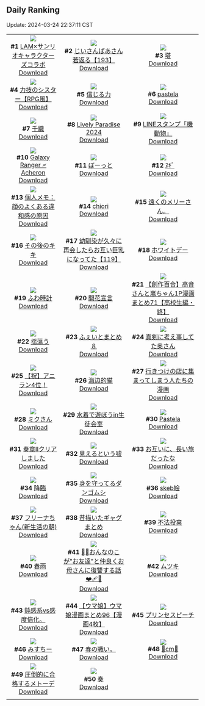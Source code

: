 ## Daily Ranking
Update: 2024-03-24 22:37:11 CST

|      |      |      |
| :----: | :----: | :----: |
| ![](https://i.pixiv.re/c/240x480/img-master/img/2024/03/23/00/02/18/117158084_p0_master1200.jpg)<br>**#1** [LAM×サンリオキャラクターズコラボ](https://www.pixiv.net/artworks/117158084)<br>[Download](https://i.pixiv.re/img-original/img/2024/03/23/00/02/18/117158084_p0.jpg) | ![](https://i.pixiv.re/c/240x480/img-master/img/2024/03/23/10/16/28/117168239_p0_master1200.jpg)<br>**#2** [じいさんばあさん若返る【193】](https://www.pixiv.net/artworks/117168239)<br>[Download](https://i.pixiv.re/img-original/img/2024/03/23/10/16/28/117168239_p0.jpg) | ![](https://i.pixiv.re/c/240x480/img-master/img/2024/03/22/07/30/03/117137029_p0_master1200.jpg)<br>**#3** [塔](https://www.pixiv.net/artworks/117137029)<br>[Download](https://i.pixiv.re/img-original/img/2024/03/22/07/30/03/117137029_p0.jpg) |
| ![](https://i.pixiv.re/c/240x480/img-master/img/2024/03/22/19/25/36/117148968_p0_master1200.jpg)<br>**#4** [力技のシスター【RPG風】](https://www.pixiv.net/artworks/117148968)<br>[Download](https://i.pixiv.re/img-original/img/2024/03/22/19/25/36/117148968_p0.jpg) | ![](https://i.pixiv.re/c/240x480/img-master/img/2024/03/23/18/23/36/117178796_p0_master1200.jpg)<br>**#5** [信じる力](https://www.pixiv.net/artworks/117178796)<br>[Download](https://i.pixiv.re/img-original/img/2024/03/23/18/23/36/117178796_p0.jpg) | ![](https://i.pixiv.re/c/240x480/img-master/img/2024/03/23/00/01/12/117157990_p0_master1200.jpg)<br>**#6** [pastela](https://www.pixiv.net/artworks/117157990)<br>[Download](https://i.pixiv.re/img-original/img/2024/03/23/00/01/12/117157990_p0.png) |
| ![](https://i.pixiv.re/c/240x480/img-master/img/2024/03/22/19/50/52/117149626_p0_master1200.jpg)<br>**#7** [千織](https://www.pixiv.net/artworks/117149626)<br>[Download](https://i.pixiv.re/img-original/img/2024/03/22/19/50/52/117149626_p0.jpg) | ![](https://i.pixiv.re/c/240x480/img-master/img/2024/03/22/21/30/15/117152650_p0_master1200.jpg)<br>**#8** [Lively Paradise 2024](https://www.pixiv.net/artworks/117152650)<br>[Download](https://i.pixiv.re/img-original/img/2024/03/22/21/30/15/117152650_p0.jpg) | ![](https://i.pixiv.re/c/240x480/img-master/img/2024/03/22/00/00/44/117130179_p0_master1200.jpg)<br>**#9** [LINEスタンプ「機動物」](https://www.pixiv.net/artworks/117130179)<br>[Download](https://i.pixiv.re/img-original/img/2024/03/22/00/00/44/117130179_p0.png) |
| ![](https://i.pixiv.re/c/240x480/img-master/img/2024/03/22/12/44/18/117141352_p0_master1200.jpg)<br>**#10** [Galaxy Ranger 🗲 Acheron](https://www.pixiv.net/artworks/117141352)<br>[Download](https://i.pixiv.re/img-original/img/2024/03/22/12/44/18/117141352_p0.jpg) | ![](https://i.pixiv.re/c/240x480/img-master/img/2024/03/23/00/05/41/117158168_p0_master1200.jpg)<br>**#11** [ぼーっと](https://www.pixiv.net/artworks/117158168)<br>[Download](https://i.pixiv.re/img-original/img/2024/03/23/00/05/41/117158168_p0.jpg) | ![](https://i.pixiv.re/c/240x480/img-master/img/2024/03/22/09/13/09/117138252_p0_master1200.jpg)<br>**#12** [ﾇｷﾞ](https://www.pixiv.net/artworks/117138252)<br>[Download](https://i.pixiv.re/img-original/img/2024/03/22/09/13/09/117138252_p0.png) |
| ![](https://i.pixiv.re/c/240x480/img-master/img/2024/03/23/06/00/11/117164597_p0_master1200.jpg)<br>**#13** [個人メモ：顔のよくある違和感の原因](https://www.pixiv.net/artworks/117164597)<br>[Download](https://i.pixiv.re/img-original/img/2024/03/23/06/00/11/117164597_p0.jpg) | ![](https://i.pixiv.re/c/240x480/img-master/img/2024/03/23/07/59/50/117166065_p0_master1200.jpg)<br>**#14** [chiori](https://www.pixiv.net/artworks/117166065)<br>[Download](https://i.pixiv.re/img-original/img/2024/03/23/07/59/50/117166065_p0.jpg) | ![](https://i.pixiv.re/c/240x480/img-master/img/2024/03/22/21/37/42/117152893_p0_master1200.jpg)<br>**#15** [遠くのメリーさん。](https://www.pixiv.net/artworks/117152893)<br>[Download](https://i.pixiv.re/img-original/img/2024/03/22/21/37/42/117152893_p0.jpg) |
| ![](https://i.pixiv.re/c/240x480/img-master/img/2024/03/23/00/41/44/117159546_p0_master1200.jpg)<br>**#16** [その後のキキ](https://www.pixiv.net/artworks/117159546)<br>[Download](https://i.pixiv.re/img-original/img/2024/03/23/00/41/44/117159546_p0.jpg) | ![](https://i.pixiv.re/c/240x480/img-master/img/2024/03/22/00/01/30/117130280_p0_master1200.jpg)<br>**#17** [幼馴染が久々に再会したらお互い巨乳になってた【119】](https://www.pixiv.net/artworks/117130280)<br>[Download](https://i.pixiv.re/img-original/img/2024/03/22/00/01/30/117130280_p0.jpg) | ![](https://i.pixiv.re/c/240x480/img-master/img/2024/03/22/00/00/46/117130188_p0_master1200.jpg)<br>**#18** [ホワイトデー](https://www.pixiv.net/artworks/117130188)<br>[Download](https://i.pixiv.re/img-original/img/2024/03/22/00/00/46/117130188_p0.jpg) |
| ![](https://i.pixiv.re/c/240x480/img-master/img/2024/03/22/21/59/17/117153588_p0_master1200.jpg)<br>**#19** [ふわ時計](https://www.pixiv.net/artworks/117153588)<br>[Download](https://i.pixiv.re/img-original/img/2024/03/22/21/59/17/117153588_p0.jpg) | ![](https://i.pixiv.re/c/240x480/img-master/img/2024/03/22/00/02/53/117130371_p0_master1200.jpg)<br>**#20** [開花宣言](https://www.pixiv.net/artworks/117130371)<br>[Download](https://i.pixiv.re/img-original/img/2024/03/22/00/02/53/117130371_p0.jpg) | ![](https://i.pixiv.re/c/240x480/img-master/img/2024/03/23/00/02/10/117158075_p0_master1200.jpg)<br>**#21** [【創作百合】高音さんと嵐ちゃん1P漫画まとめ71【高校生編・終】](https://www.pixiv.net/artworks/117158075)<br>[Download](https://i.pixiv.re/img-original/img/2024/03/23/00/02/10/117158075_p0.jpg) |
| ![](https://i.pixiv.re/c/240x480/img-master/img/2024/03/22/20/15/21/117150410_p0_master1200.jpg)<br>**#22** [揺蕩う](https://www.pixiv.net/artworks/117150410)<br>[Download](https://i.pixiv.re/img-original/img/2024/03/22/20/15/21/117150410_p0.png) | ![](https://i.pixiv.re/c/240x480/img-master/img/2024/03/22/16/30/13/117144948_p0_master1200.jpg)<br>**#23** [ふぇいとまとめ８](https://www.pixiv.net/artworks/117144948)<br>[Download](https://i.pixiv.re/img-original/img/2024/03/22/16/30/13/117144948_p0.jpg) | ![](https://i.pixiv.re/c/240x480/img-master/img/2024/03/22/00/03/21/117130395_p0_master1200.jpg)<br>**#24** [真剣に考え事してた奥さん](https://www.pixiv.net/artworks/117130395)<br>[Download](https://i.pixiv.re/img-original/img/2024/03/22/00/03/21/117130395_p0.jpg) |
| ![](https://i.pixiv.re/c/240x480/img-master/img/2024/03/23/12/00/17/117170187_p0_master1200.jpg)<br>**#25** [【祝】アニラン4位！](https://www.pixiv.net/artworks/117170187)<br>[Download](https://i.pixiv.re/img-original/img/2024/03/23/12/00/17/117170187_p0.png) | ![](https://i.pixiv.re/c/240x480/img-master/img/2024/03/22/17/08/01/117145689_p0_master1200.jpg)<br>**#26** [海边的猫](https://www.pixiv.net/artworks/117145689)<br>[Download](https://i.pixiv.re/img-original/img/2024/03/22/17/08/01/117145689_p0.jpg) | ![](https://i.pixiv.re/c/240x480/img-master/img/2024/03/23/00/33/19/117159293_p0_master1200.jpg)<br>**#27** [行きつけの店に集まってしまう人たちの漫画](https://www.pixiv.net/artworks/117159293)<br>[Download](https://i.pixiv.re/img-original/img/2024/03/23/00/33/19/117159293_p0.jpg) |
| ![](https://i.pixiv.re/c/240x480/img-master/img/2024/03/22/00/00/45/117130181_p0_master1200.jpg)<br>**#28** [ミクさん](https://www.pixiv.net/artworks/117130181)<br>[Download](https://i.pixiv.re/img-original/img/2024/03/22/00/00/45/117130181_p0.png) | ![](https://i.pixiv.re/c/240x480/img-master/img/2024/03/22/19/00/24/117148381_p0_master1200.jpg)<br>**#29** [水着で遊ぼうin生徒会室](https://www.pixiv.net/artworks/117148381)<br>[Download](https://i.pixiv.re/img-original/img/2024/03/22/19/00/24/117148381_p0.jpg) | ![](https://i.pixiv.re/c/240x480/img-master/img/2024/03/22/18/25/27/117147465_p0_master1200.jpg)<br>**#30** [Pastela](https://www.pixiv.net/artworks/117147465)<br>[Download](https://i.pixiv.re/img-original/img/2024/03/22/18/25/27/117147465_p0.jpg) |
| ![](https://i.pixiv.re/c/240x480/img-master/img/2024/03/22/00/00/19/117130091_p0_master1200.jpg)<br>**#31** [奏章IIクリアしました](https://www.pixiv.net/artworks/117130091)<br>[Download](https://i.pixiv.re/img-original/img/2024/03/22/00/00/19/117130091_p0.jpg) | ![](https://i.pixiv.re/c/240x480/img-master/img/2024/03/23/20/44/02/117182882_p0_master1200.jpg)<br>**#32** [見えるという嘘](https://www.pixiv.net/artworks/117182882)<br>[Download](https://i.pixiv.re/img-original/img/2024/03/23/20/44/02/117182882_p0.jpg) | ![](https://i.pixiv.re/c/240x480/img-master/img/2024/03/22/00/29/17/117131238_p0_master1200.jpg)<br>**#33** [お互いに、長い旅だったな](https://www.pixiv.net/artworks/117131238)<br>[Download](https://i.pixiv.re/img-original/img/2024/03/22/00/29/17/117131238_p0.png) |
| ![](https://i.pixiv.re/c/240x480/img-master/img/2024/03/23/20/15/35/117182027_p0_master1200.jpg)<br>**#34** [降臨](https://www.pixiv.net/artworks/117182027)<br>[Download](https://i.pixiv.re/img-original/img/2024/03/23/20/15/35/117182027_p0.jpg) | ![](https://i.pixiv.re/c/240x480/img-master/img/2024/03/22/19/04/08/117148506_p0_master1200.jpg)<br>**#35** [身を守ってるダンゴムシ](https://www.pixiv.net/artworks/117148506)<br>[Download](https://i.pixiv.re/img-original/img/2024/03/22/19/04/08/117148506_p0.png) | ![](https://i.pixiv.re/c/240x480/img-master/img/2024/03/22/23/48/01/117157361_p0_master1200.jpg)<br>**#36** [skeb絵](https://www.pixiv.net/artworks/117157361)<br>[Download](https://i.pixiv.re/img-original/img/2024/03/22/23/48/01/117157361_p0.png) |
| ![](https://i.pixiv.re/c/240x480/img-master/img/2024/03/23/00/00/26/117157862_p0_master1200.jpg)<br>**#37** [フリーナちゃん(新生活の朝)](https://www.pixiv.net/artworks/117157862)<br>[Download](https://i.pixiv.re/img-original/img/2024/03/23/00/00/26/117157862_p0.png) | ![](https://i.pixiv.re/c/240x480/img-master/img/2024/03/23/20/07/01/117181755_p0_master1200.jpg)<br>**#38** [昔描いたギャグまとめ](https://www.pixiv.net/artworks/117181755)<br>[Download](https://i.pixiv.re/img-original/img/2024/03/23/20/07/01/117181755_p0.jpg) | ![](https://i.pixiv.re/c/240x480/img-master/img/2024/03/22/07/28/46/117137010_p0_master1200.jpg)<br>**#39** [不法投棄](https://www.pixiv.net/artworks/117137010)<br>[Download](https://i.pixiv.re/img-original/img/2024/03/22/07/28/46/117137010_p0.jpg) |
| ![](https://i.pixiv.re/c/240x480/img-master/img/2024/03/23/22/14/36/117185988_p0_master1200.jpg)<br>**#40** [春雨](https://www.pixiv.net/artworks/117185988)<br>[Download](https://i.pixiv.re/img-original/img/2024/03/23/22/14/36/117185988_p0.jpg) | ![](https://i.pixiv.re/c/240x480/img-master/img/2024/03/23/21/01/34/117183542_p0_master1200.jpg)<br>**#41** [🐻🌟おんなのこが"お友達"と仲良くお母さんに復讐する話❤️‍🩹🔪](https://www.pixiv.net/artworks/117183542)<br>[Download](https://i.pixiv.re/img-original/img/2024/03/23/21/01/34/117183542_p0.jpg) | ![](https://i.pixiv.re/c/240x480/img-master/img/2024/03/22/17/30/03/117146100_p0_master1200.jpg)<br>**#42** [ムツキ](https://www.pixiv.net/artworks/117146100)<br>[Download](https://i.pixiv.re/img-original/img/2024/03/22/17/30/03/117146100_p0.jpg) |
| ![](https://i.pixiv.re/c/240x480/img-master/img/2024/03/22/16/40/28/117145114_p0_master1200.jpg)<br>**#43** [鈍感系vs感度倍化。](https://www.pixiv.net/artworks/117145114)<br>[Download](https://i.pixiv.re/img-original/img/2024/03/22/16/40/28/117145114_p0.jpg) | ![](https://i.pixiv.re/c/240x480/img-master/img/2024/03/22/00/01/24/117130266_p0_master1200.jpg)<br>**#44** [【ウマ娘】ウマ娘漫画まとめ96【漫画4枚】](https://www.pixiv.net/artworks/117130266)<br>[Download](https://i.pixiv.re/img-original/img/2024/03/22/00/01/24/117130266_p0.jpg) | ![](https://i.pixiv.re/c/240x480/img-master/img/2024/03/22/00/07/33/117130563_p0_master1200.jpg)<br>**#45** [プリンセスピーチ](https://www.pixiv.net/artworks/117130563)<br>[Download](https://i.pixiv.re/img-original/img/2024/03/22/00/07/33/117130563_p0.jpg) |
| ![](https://i.pixiv.re/c/240x480/img-master/img/2024/03/22/00/31/59/117131358_p0_master1200.jpg)<br>**#46** [みすちー](https://www.pixiv.net/artworks/117131358)<br>[Download](https://i.pixiv.re/img-original/img/2024/03/22/00/31/59/117131358_p0.jpg) | ![](https://i.pixiv.re/c/240x480/img-master/img/2024/03/23/16/58/10/117163407_p0_master1200.jpg)<br>**#47** [春の戦い。](https://www.pixiv.net/artworks/117163407)<br>[Download](https://i.pixiv.re/img-original/img/2024/03/23/16/58/10/117163407_p0.jpg) | ![](https://i.pixiv.re/c/240x480/img-master/img/2024/03/22/20/33/35/117150954_p0_master1200.jpg)<br>**#48** [🐰cm🐰](https://www.pixiv.net/artworks/117150954)<br>[Download](https://i.pixiv.re/img-original/img/2024/03/22/20/33/35/117150954_p0.png) |
| ![](https://i.pixiv.re/c/240x480/img-master/img/2024/03/23/09/30/00/117167446_p0_master1200.jpg)<br>**#49** [圧倒的に合格するメトーデ](https://www.pixiv.net/artworks/117167446)<br>[Download](https://i.pixiv.re/img-original/img/2024/03/23/09/30/00/117167446_p0.jpg) | ![](https://i.pixiv.re/c/240x480/img-master/img/2024/03/23/09/05/59/117167062_p0_master1200.jpg)<br>**#50** [奏](https://www.pixiv.net/artworks/117167062)<br>[Download](https://i.pixiv.re/img-original/img/2024/03/23/09/05/59/117167062_p0.png) |
|      |
